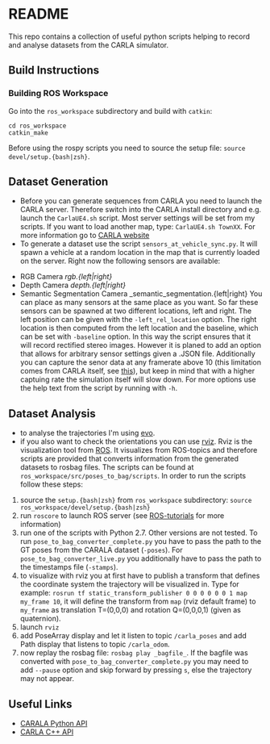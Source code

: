 # README
This repo contains a collection of useful python scripts helping to record and analyse datasets from the CARLA simulator.

## Build Instructions
### Building ROS Workspace
Go into the `ros_workspace` subdirectory and build with `catkin`:
```
cd ros_workspace
catkin_make
```
Before using the rospy scripts you need to source the setup file: `source devel/setup.{bash|zsh}`.

## Dataset Generation
* Before you can generate sequences from CARLA you need to launch the CARLA server. Therefore switch into the CARLA install directory and e.g. launch the `CarlaUE4.sh` script. Most server settings will be set from my scripts. If you want to load another map, type: `CarlaUE4.sh TownXX`. For more information go to [CARLA website](http://carla.org/)
* To generate a dataset use the script `sensors_at_vehicle_sync.py`. It will spawn a vehicle at a random location in the map that is currently loaded on the server. Right now the following sensors are available:
- RGB Camera _rgb.{left|right}_
- Depth Camera _depth.{left|right}_
- Semantic Segmentation Camera _semantic\_segmentation.{left|right}
You can place as many sensors at the same place as you want. So far these sensors can be spawned at two different locations, left and right. The left position can be given with the `-left_rel_location` option. The right location is then computed from the left location and the baseline, which can be set with `-baseline` option. In this way the script ensures that it will record rectified stereo images. However it is planed to add an option that allows for arbitrary sensor settings given a .JSON file. Additionally you can capture the senor data at any framerate above 10 (this limitation comes from CARLA itself, see [this](https://carla.readthedocs.io/en/latest/configuring_the_simulation/)), but keep in mind that with a higher captuing rate the simulation itself will slow down. For more options use the help text from the script by running with `-h`.

## Dataset Analysis
* to analyse the trajectories I'm using [evo](https://github.com/MichaelGrupp/evo).
* if you also want to check the orientations you can use [rviz](http://wiki.ros.org/rviz). Rviz is the visualization tool from [ROS](https://www.ros.org/). It visualizes from ROS-topics and therefore scripts are provided that converts information from the generated datasets to rosbag files. The scripts can be found at `ros_workspace/src/poses_to_bag/scripts`. In order to run the scripts follow these steps:
1. source the `setup.{bash|zsh}` from `ros_workspace` subdirectory: `source ros_workspace/devel/setup.{bash|zsh}`
2. run `roscore` to launch ROS server (see [ROS-tutorials](http://wiki.ros.org/ROS/Tutorials) for more information)
3. run one of the scripts with Python 2.7. Other versions are not tested. To run `pose_to_bag_converter_complete.py` you have to pass the path to the GT poses from the CARALA dataset (`-poses`). For `pose_to_bag_converter_live.py` you additionally have to pass the path to the timestamps file (`-stamps`).
4. to visualize with rviz you at first have to publish a transform that defines the coordinate system the trajectory will be visualized in. Type for example: `rosrun tf static_transform_publisher 0 0 0 0 0 0 1 map my_frame 10`, it will define the transform from `map` (rviz default frame) to `my_frame` as translation T=(0,0,0) and rotation Q=(0,0,0,1) (given as quaternion). 
5. launch `rviz`
6. add PoseArray display and let it listen to topic `/carla_poses` and add Path display that listens to topic `/carla_odom`.
7. now replay the rosbag file: `rosbag play _bagfile_`. If the bagfile was converted with `pose_to_bag_converter_complete.py` you may need to add `--pause` option and skip forward by pressing `s`, else the trajectory may not appear. 

## Useful Links
- [CARALA Python API](https://carla.readthedocs.io/en/latest/python_api/)
- [CARLA C++ API](https://carla.readthedocs.io/en/latest/cpp_reference/)
